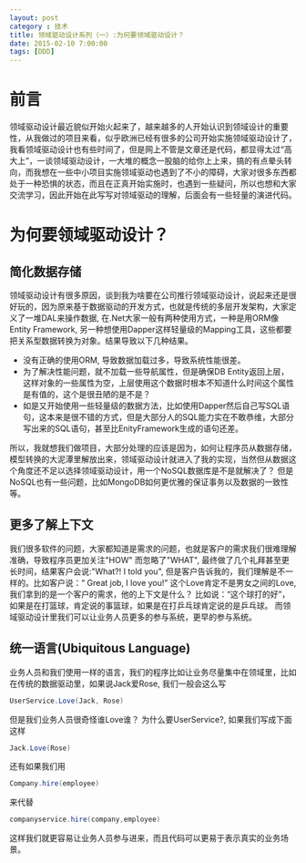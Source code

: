 ```yaml
---
layout: post
category : 技术
title: 领域驱动设计系列（一）:为何要领域驱动设计？
date: 2015-02-10 7:00:00
tags: [DDD]
---
```



# 前言
领域驱动设计最近貌似开始火起来了，越来越多的人开始认识到领域设计的重要性，从我做过的项目来看，似乎欧洲已经有很多的公司开始实施领域驱动设计了，我看领域驱动设计也有些时间了，但是网上不管是文章还是代码，都显得太过“高大上”，一谈领域驱动设计，一大堆的概念一股脑的给你上上来，搞的有点晕头转向，而我想在一些中小项目实施领域驱动也遇到了不小的障碍，大家对很多东西都处于一种恐惧的状态，而且在正真开始实施时，也遇到一些疑问，所以也想和大家交流学习，因此开始在此写写对领域驱动的理解，后面会有一些轻量的演进代码。

# 为何要领域驱动设计？


## 简化数据存储
领域驱动设计有很多原因，谈到我为啥要在公司推行领域驱动设计，说起来还是很好玩的，因为原来基于数据驱动的开发方式，也就是传统的多层开发架构，大家定义了一堆DAL来操作数据, 在.Net大家一般有两种使用方式，一种是用ORM像Entity Framework, 另一种想使用Dapper这样轻量级的Mapping工具，这些都要把关系型数据转换为对象。结果导致以下几种结果。

* 没有正确的使用ORM, 导致数据加载过多，导致系统性能很差。
* 为了解决性能问题，就不加载一些导航属性，但是确保DB Entity返回上层，这样对象的一些属性为空，上层使用这个数据时根本不知道什么时间这个属性是有值的，这个是很丑陋的是不是？
* 如是又开始使用一些轻量级的数据方法，比如使用Dapper然后自己写SQL语句，这本来是很不错的方式，但是大部分人的SQL能力实在不敢恭维，大部分写出来的SQL语句，甚至比EnityFramework生成的语句还差。

所以，我就想我们做项目，大部分处理的应该是因为，如何让程序员从数据存储，模型转换的大泥潭里解放出来，领域驱动设计就进入了我的实现，当然但从数据这个角度还不足以选择领域驱动设计，用一个NoSQL数据库是不是就解决了？ 但是NoSQL也有一些问题，比如MongoDB如何更优雅的保证事务以及数据的一致性等。

## 更多了解上下文
我们很多软件的问题，大家都知道是需求的问题，也就是客户的需求我们很难理解准确，导致程序员更加关注"HOW" 而忽略了"WHAT", 最终做了几个礼拜甚至更长时间，结果客户会说:"What?! I told you", 但是客户告诉我的，我们理解是不一样的。比如客户说：“ Great job, I love you!” 这个Love肯定不是男女之间的Love, 我们拿到的是一个客户的需求，他的上下文是什么？ 比如说：“这个球打的好”， 如果是在打篮球，肯定说的事篮球，如果是在打乒乓球肯定说的是乒乓球。 而领域驱动设计里我们可以让业务人员更多的参与系统，更早的参与系统。

## 统一语言(Ubiquitous Language)
业务人员和我们使用一样的语言，我们的程序比如让业务尽量集中在领域里，比如在传统的数据驱动里，如果说Jack爱Rose, 我们一般会这么写

```c#
UserService.Love(Jack, Rose)
```

但是我们业务人员很奇怪谁Love谁？ 为什么要UserService?, 如果我们写成下面这样
	
```c#
Jack.Love(Rose)
```

还有如果我们用

```c#
Company.hire(employee)
```

来代替

```c#
companyservice.hire(company,employee)
```

这样我们就更容易让业务人员参与进来，而且代码可以更易于表示真实的业务场景。





